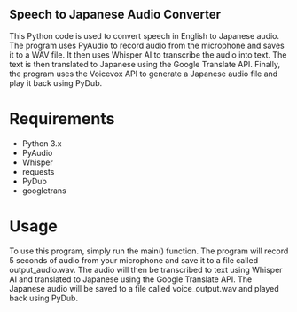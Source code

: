 ## Speech to Japanese Audio Converter
This Python code is used to convert speech in English to Japanese audio. The program uses PyAudio to record audio from the microphone and saves it to a WAV file. It then uses Whisper AI to transcribe the audio into text. The text is then translated to Japanese using the Google Translate API. Finally, the program uses the Voicevox API to generate a Japanese audio file and play it back using PyDub.

# Requirements
* Python 3.x
* PyAudio
* Whisper
* requests
* PyDub
* googletrans

# Usage
To use this program, simply run the main() function. The program will record 5 seconds of audio from your microphone and save it to a file called output_audio.wav. The audio will then be transcribed to text using Whisper AI and translated to Japanese using the Google Translate API. The Japanese audio will be saved to a file called voice_output.wav and played back using PyDub.
